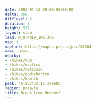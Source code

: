 ```yaml
---
date: 2003-04-13 00:00:00+00:00
delta: 350
difflevel: 2
duration: 3
height: 557
layout: stub
lead: M_8-4819_IMG.JPG
map: 1
maplink: https://mapzs.pzs.si/poi/34684
name: Brunk
nearby:
- /hikes/kum
- /hikes/mrzlica
- /hikes/kotecnik
- /hikes/podbohorjem
- /hikes/kamnik
peak: 46.037433,15.179605
region: posavje
title: Brunk from Hotemež
---
```

